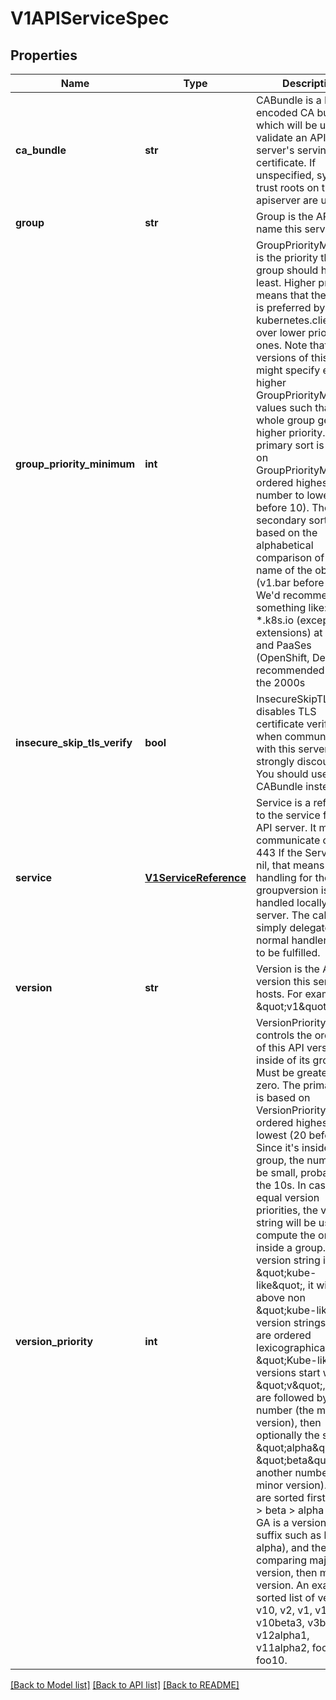 # V1APIServiceSpec

## Properties
Name | Type | Description | Notes
------------ | ------------- | ------------- | -------------
**ca_bundle** | **str** | CABundle is a PEM encoded CA bundle which will be used to validate an API server&#39;s serving certificate. If unspecified, system trust roots on the apiserver are used. | [optional] 
**group** | **str** | Group is the API group name this server hosts | [optional] 
**group_priority_minimum** | **int** | GroupPriorityMininum is the priority this group should have at least. Higher priority means that the group is preferred by kubernetes.clients over lower priority ones. Note that other versions of this group might specify even higher GroupPriorityMininum values such that the whole group gets a higher priority. The primary sort is based on GroupPriorityMinimum, ordered highest number to lowest (20 before 10). The secondary sort is based on the alphabetical comparison of the name of the object.  (v1.bar before v1.foo) We&#39;d recommend something like: *.k8s.io (except extensions) at 18000 and PaaSes (OpenShift, Deis) are recommended to be in the 2000s | 
**insecure_skip_tls_verify** | **bool** | InsecureSkipTLSVerify disables TLS certificate verification when communicating with this server. This is strongly discouraged.  You should use the CABundle instead. | [optional] 
**service** | [**V1ServiceReference**](V1ServiceReference.md) | Service is a reference to the service for this API server.  It must communicate on port 443 If the Service is nil, that means the handling for the API groupversion is handled locally on this server. The call will simply delegate to the normal handler chain to be fulfilled. | 
**version** | **str** | Version is the API version this server hosts.  For example, \&quot;v1\&quot; | [optional] 
**version_priority** | **int** | VersionPriority controls the ordering of this API version inside of its group.  Must be greater than zero. The primary sort is based on VersionPriority, ordered highest to lowest (20 before 10). Since it&#39;s inside of a group, the number can be small, probably in the 10s. In case of equal version priorities, the version string will be used to compute the order inside a group. If the version string is \&quot;kube-like\&quot;, it will sort above non \&quot;kube-like\&quot; version strings, which are ordered lexicographically. \&quot;Kube-like\&quot; versions start with a \&quot;v\&quot;, then are followed by a number (the major version), then optionally the string \&quot;alpha\&quot; or \&quot;beta\&quot; and another number (the minor version). These are sorted first by GA &gt; beta &gt; alpha (where GA is a version with no suffix such as beta or alpha), and then by comparing major version, then minor version. An example sorted list of versions: v10, v2, v1, v11beta2, v10beta3, v3beta1, v12alpha1, v11alpha2, foo1, foo10. | 

[[Back to Model list]](../README.md#documentation-for-models) [[Back to API list]](../README.md#documentation-for-api-endpoints) [[Back to README]](../README.md)


